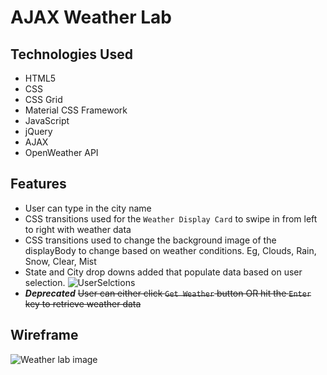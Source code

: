 # AJAX Weather Lab

## Technologies Used
- HTML5
- CSS
- CSS Grid
- Material CSS Framework
- JavaScript
- jQuery
- AJAX
- OpenWeather API

## Features
- User can type in the city name 
- CSS transitions used for the `Weather Display Card` to swipe in from left to right with weather data
- CSS transitions used to change the background image of the displayBody to change based on weather conditions. Eg, Clouds, Rain, Snow, Clear, Mist
- State and City drop downs added that populate data based on user selection. 
![UserSelctions](https://i.imgur.com/OO4yLQs.png)
- **_Deprecated_** ~~User can either click `Get Weather` button OR hit the `Enter` key to retrieve weather data~~

## Wireframe
![Weather lab image](https://i.imgur.com/bYbMJiK.jpg)
